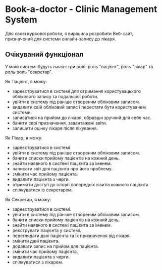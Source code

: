 # Book-a-doctor - Clinic Management System
Для своєї курсової роботи, я вирішила розробити Веб-сайт, призначений для системи онлайн-запису до лікаря.

## Очікуваний функціонал
У моїй системі будуть наявні три ролі: роль "пацієнт", роль "лікар" та роль роль "секретар".

Як Пацієнт, я можу:
- зареєструватися в системі для отримання користувацького облікового запису та подальшої роботи.
- увійти в систему під раніше створеним обліковим записом.
- видалити свій обліковий запис і перестати бути користувачем системи.
- записатися на прийом до лікаря, обравши зручний для себе час.
- бачити свої призначення, завантажені звіти.
- залишити оцінку лікаря після лікування.

Як Лікар, я можу:
- зареєструватися в системі
- увійти в систему під раніше створеним обліковим записом.
- бачити списки прийому пацієнтів на кожний день.
- знайти наявного в системі пацієнта за іменем.
- написати звіт для пацієнта про його проблему.
- змінити час прийому пацієнта.
- видалити пацієнта з черги.
- отримати доступ до історії попередніх візитів кожного пацієнта.
- спілкуватися із секретарем.

Як Секретар, я можу:
- зареєструватися в системі.
- увійти в систему під раніше створеним обліковим записом.
- бачити списки прийому пацієнтів на кожний день.
- знайти наявного в системі пацієнта за іменем.
- реєструвати пацієнта у системі.
- переглядати дані пацієнта та їх призначення від лікаря.
- змінити дані пацієнта.
- додавати запис на прийом для пацієнта.
- змінити час прийому пацієнта.
- видалити пацієнта з черги.
- спілкуватися з лікарем.
